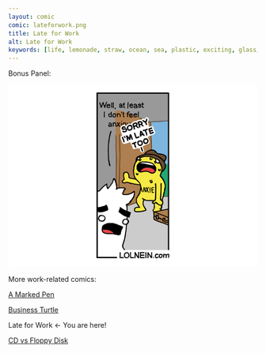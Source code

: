 ```yaml
---
layout: comic
comic: lateforwork.png
title: Late for Work
alt: Late for Work
keywords: [life, lemonade, straw, ocean, sea, plastic, exciting, glass, loop, crazy, death]
---
```


Bonus Panel:

![Late for Work Bonus](/images/lateforwork_bonus.png)


More work-related comics:

[A Marked Pen](https://lolnein.com/2019/05/16/amarkedpen/)

[Business Turtle](https://lolnein.com/2019/05/23/businessturtle/)

Late for Work <- You are here!

[CD vs Floppy Disk](https://lolnein.com/2015/05/11/cdvsfloppydisk/)
